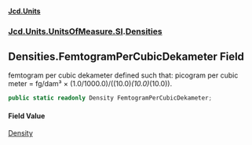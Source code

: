 #### [Jcd.Units](index 'index')
### [Jcd.Units.UnitsOfMeasure.SI](Jcd.Units.UnitsOfMeasure.SI 'Jcd.Units.UnitsOfMeasure.SI').[Densities](Densities 'Jcd.Units.UnitsOfMeasure.SI.Densities')

## Densities.FemtogramPerCubicDekameter Field

femtogram per cubic dekameter defined such that: picogram per cubic meter = fg/dam³ ×
(1.0/1000.0)/((10.0)*(10.0)*(10.0)).

```csharp
public static readonly Density FemtogramPerCubicDekameter;
```

#### Field Value
[Density](Density 'Jcd.Units.UnitTypes.Density')
